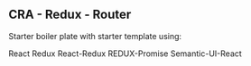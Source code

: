 ## CRA - Redux - Router
Starter boiler plate with starter template using:

React
Redux
React-Redux
REDUX-Promise
Semantic-UI-React
